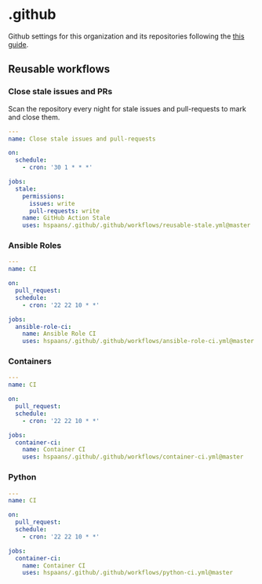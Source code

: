 # .github

Github settings for this organization and its repositories following the [this guide].

## Reusable workflows

### Close stale issues and PRs

Scan the repository every night for stale issues and pull-requests to mark and close them.

```yaml
---
name: Close stale issues and pull-requests

on:
  schedule:
    - cron: '30 1 * * *'

jobs:
  stale:
    permissions:
      issues: write
      pull-requests: write
    name: GitHub Action Stale
    uses: hspaans/.github/.github/workflows/reusable-stale.yml@master
```

### Ansible Roles

```yaml
---
name: CI

on:
  pull_request:
  schedule:
    - cron: '22 22 10 * *'

jobs:
  ansible-role-ci:
    name: Ansible Role CI
    uses: hspaans/.github/.github/workflows/ansible-role-ci.yml@master
```

### Containers

```yaml
---
name: CI

on:
  pull_request:
  schedule:
    - cron: '22 22 10 * *'

jobs:
  container-ci:
    name: Container CI
    uses: hspaans/.github/.github/workflows/container-ci.yml@master
```

### Python

```yaml
---
name: CI

on:
  pull_request:
  schedule:
    - cron: '22 22 10 * *'

jobs:
  container-ci:
    name: Container CI
    uses: hspaans/.github/.github/workflows/python-ci.yml@master
```

[this guide]: https://docs.github.com/en/communities/setting-up-your-project-for-healthy-contributions/creating-a-default-community-health-file
